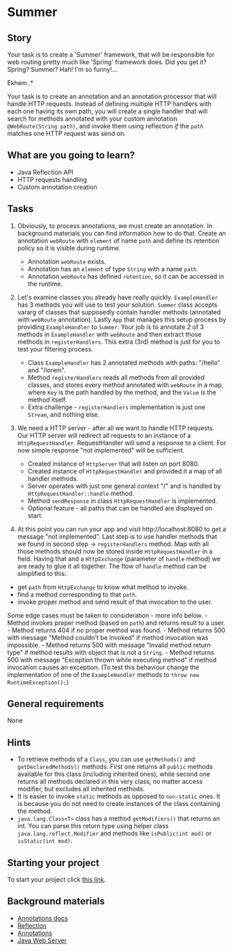 # Summer

## Story

Your task is to create a 'Summer' framework, that will be responsible for web routing pretty much like 'Spring' framework does.
Did you get it? Spring? Summer? Hah! I'm so funny!...
 
Ekhem..*

Your task is to create an annotation and an annotation processor that will handle HTTP requests.
Instead of defining multiple HTTP handlers with each one having its own path, you will create a single handler that will 
search for methods annotated with your custom annotation `@WebRoute(String path)`, and invoke them using reflection *if* 
the `path` matches one HTTP request was send on.

## What are you going to learn?

- Java Reflection API
- HTTP requests handling
- Custom annotation creation

## Tasks

1. Obviously, to process annotations, we must create an annotation. In background materials you can find information how to do that. Create an annotation `webRoute` with `element` of name `path` and define its retention policy so it is visible during runtime.
    - Annotation `webRoute` exists.
    - Annotation has an `element` of type `String` with a name `path`.
    - Annotation `webRoute` has defined `retention`, so it can be accessed in the runtime.

2. Let's examine classes you already have really quickly. `ExampleHandler` has 3 methods you will use to test your solution. `Summer` class accepts vararg of classes that supposedly contain handler methods (annotated with `webRoute` annotation). Lastly `App` that manages this setup process by providing `ExampleHandler` to `Summer`. Your job is to annotate 2 of 3 methods in `ExampleHandler` with `webRoute` and then extract those methods in `registerHandlers`. This extra (3rd) method is just for you to test your filtering process.
    - Class `ExampleHandler` has 2 annotated methods with paths: "/hello" and "/lorem".
    - Method `registerHandlers` reads all methods from all provided classes, and stores every method annotated with `webRoute` in a map, where `Key` is the path handled by the method, and the `Value` is the method itself.
    - Extra challenge - `registerHandlers` implementation is just one `Stream`, and nothing else.

3. We need a HTTP server - after all we want to handle HTTP requests. Our HTTP server will redirect all requests to an instance of a `HttpRequestHandler`. RequestHandler will send a response to a client. For now simple response "not implemented" will be sufficient.
    - Created instance of `HttpServer` that will listen on port 8080.
    - Created instance of `HttpRequestHandler` and provided it a map of all handler methods.
    - Server operates with just one general context "/" and is handled by `HttpRequestHandler::handle` method.
    - Method `sendResponse` in class `HttpRequestHandler` is implemented.
    - Optional feature - all paths that can be handled are displayed on start.

4. At this point you can run your app and visit http://localhost:8080 to get a message "not implemented". Last step
is to use handler methods that we found in second step -> `registerHandlers` method. Map with all those methods
should now be stored inside `HttpRequestHandler` in a field. Having that and a `HttpExchange` (parameter of
`handle` method) we are ready to glue it all together. The flow of `handle` method can be simplified to this:
- get `path` from `HttpExchange` to know what method to invoke.
- find a method corresponding to that `path`.
- invoke proper method and send result of that invocation to the user.

Some edge cases must be taken to consideration - more info below.
    - Method invokes proper method (based on `path`) and returns result to a user.
    - Method returns 404 if no proper method was found.
    - Method returns 500 with message "Method couldn't be invoked" if method invocation was impossible.
    - Method returns 500 with message "Invalid method return type" if method results with object that is not a `String`.
    - Method returns 500 with message "Exception thrown while executing method" if method invocation causes an exception. (To test this behaviour change the implementation of one of the `ExampleHandler` methods to `throw new RuntimeException();`)

## General requirements

None

## Hints

- To retrieve methods of a `Class`, you can use `getMethods()` and `getDeclaredMethods()` methods. First one returns all `public` methods available for this class (including inherited ones), while second one returns all methods declared in this very class, no matter access modifier, but excludes all inherited methods.
- It is easier to invoke `static` methods as opposed to `non-static` ones. It is because you do not need to create instances of the class containing the method.
- `java.lang.Class<T>` class has a method `getModifiers()` that returns an int. You can parse this return type using helper class `java.lang.reflect.Modifier` and methods like `isPublic(int mod)` or `isStatic(int mod)`.

## Starting your project

To start your project click [this link](https://journey.code.cool/v2/project/solo/blueprint/summer/java).

## Background materials

- <i class="far fa-exclamation"></i> [Annotations docs](https://docs.oracle.com/javase/tutorial/java/annotations/basics.html)
- <i class="far fa-exclamation"></i> [Reflection](https://learn.code.cool/full-stack/#/../pages/java/java-reflection)
- <i class="far fa-exclamation"></i> [Annotations](https://learn.code.cool/full-stack/#/../pages/java/annotations)
- <i class="far fa-exclamation"></i> [Java Web Server](https://learn.code.cool/full-stack/#/../pages/java/your-own-web-server-in-java)
